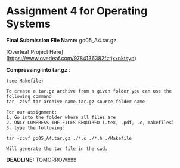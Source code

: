 # Assignment 4 for Operating Systems

**Final Submission File Name:** go05_A4.tar.gz
		
[Overleaf Project Here] (https://www.overleaf.com/9784136382fztjxxnktsyn)

**Compressing into tar.gz** :
	
	(see Makefile)

	To create a tar.gz archive from a given folder you can use the following command
	tar -zcvf tar-archive-name.tar.gz source-folder-name
	
	For our assignment: 
	1. Go into the folder where all files are 
	2. ONLY COMPRESS THE FILES REQUIRED (.tex, .pdf, .c, makefiles)
	3. type the following: 
	
	tar -zcvf go05_A4.tar.gz ./*.c ./*.h ./Makefile
	
	Will generate the tar file in the cwd.

**DEADLINE:** TOMORROW!!!!!!
